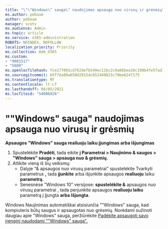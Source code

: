 ```yaml
---
title: "\"\"Windows\" sauga\" naudojimas apsauga nuo virusų ir grėsmių"
ms.author: pebaum
author: pebaum
manager: scotv
ms.audience: Admin
ms.topic: article
ms.service: o365-administration
ROBOTS: NOINDEX, NOFOLLOW
localization_priority: Priority
ms.collection: Adm_O365
ms.custom:
- "9001517"
- "5609"
ms.openlocfilehash: fce177091cd762defb549ec11bc2c9a86bea10c198b4fe5fad17c128379f2a8a
ms.sourcegitcommit: b5f7da89a650d2915dc652449623c78be6247175
ms.translationtype: MT
ms.contentlocale: lt-LT
ms.lasthandoff: 08/05/2021
ms.locfileid: "54006826"
---
```

# <a name="use-windows-security-for-virus-and-threat-protection"></a>""Windows" sauga" naudojimas apsauga nuo virusų ir grėsmių

**Apsaugos "Windows" sauga realiuoju laiku įjungimas arba išjungimas**

1. Spustelėkite **Pradėti**, tada eikite **į Parametrai > Naujinimo & saugos > "Windows" sauga > apsauga nuo & grėsmių.**
2. Atlikite vieną iš šių veiksmų:
    - Dalyje "& apsaugos nuo virusų parametrai" spustelėkite Tvarkyti parametrus **,** tada **įjunkite** arba išjunkite apsaugos **realiuoju** laiku **parametrą.**
    - Senesnėse "Windows 10" versijose: **spustelėkite &** apsaugos nuo virusų parametrai , tada perjunkite apsaugos **realiuoju laiku** parametrą į Įjungta **arba** **Išjungta**.

Windows Naujinimas automatiškai atsisiunčia ""Windows" sauga, kad kompiuteris būtų saugus ir apsaugotas nuo grėsmių. Norėdami sužinoti daugiau apie "Windows" sauga, peržiūrėkite [Padėkite apsaugoti savo įrenginį naudodami ""Windows" sauga".](https://support.microsoft.com/help/17464/windows-10-help-protect-my-device-with-windows-security)
